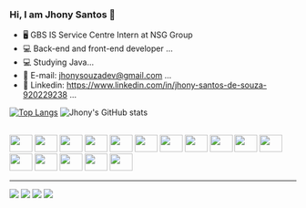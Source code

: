 ### Hi, I am Jhony Santos 👋

- 🖥️ GBS IS Service Centre Intern at NSG Group
- 💻 Back-end and front-end developer ...
- 💻 Studying Java...
- 💬 E-mail: [jhonysouzadev@gmail.com](mailto:jhonysouzadev@gmail.com) ...
- 💬 Linkedin: https://www.linkedin.com/in/jhony-santos-de-souza-920229238 ...


[![Top Langs](https://github-readme-stats.vercel.app/api/top-langs/?username=santosjhony12&layout=compact)](https://github.com/santosjhony12/github-readme-stats)
![Jhony's GitHub stats](https://github-readme-stats.vercel.app/api/?username=santosjhony12&show_icons=true&title_color=fff&icon_color=79ff97&text_color=9f9f9f&bg_color=151515)

<div style="display: inline_block"><br>
<img style:"center" height="30" width="40" src="https://cdn.jsdelivr.net/gh/devicons/devicon/icons/html5/html5-original.svg">
<img style:"center" height="30" width="40" src="https://cdn.jsdelivr.net/gh/devicons/devicon/icons/css3/css3-original.svg">
<img style:"center" height="30" width="40" src="https://cdn.jsdelivr.net/gh/devicons/devicon/icons/javascript/javascript-original.svg">
<img style:"center" height="30" width="40" src="https://cdn.jsdelivr.net/gh/devicons/devicon/icons/php/php-original.svg">
<img style:"center" height="30" width="40" src="https://cdn.jsdelivr.net/gh/devicons/devicon/icons/java/java-original-wordmark.svg">
<img style:"center" height="30" width="40" src="https://cdn.jsdelivr.net/gh/devicons/devicon/icons/python/python-original.svg">
<img style:"center" height="30" width="40" src="https://cdn.jsdelivr.net/gh/devicons/devicon/icons/mysql/mysql-original-wordmark.svg"> 
<img style:"center" height="30" width="40" src="https://cdn.jsdelivr.net/gh/devicons/devicon/icons/spring/spring-original.svg" />
<img style:"center" height="30" width="40" src="https://cdn.jsdelivr.net/gh/devicons/devicon/icons/react/react-original.svg" />
<img style:"center" height="30" width="40" src="https://cdn.jsdelivr.net/gh/devicons/devicon/icons/trello/trello-plain-wordmark.svg" />
<img style:"center" height="30" width="40" src="https://cdn.jsdelivr.net/gh/devicons/devicon/icons/vscode/vscode-original.svg" />
<img style:"center" height="30" width="40" src="https://cdn.jsdelivr.net/gh/devicons/devicon/icons/intellij/intellij-original.svg" />
<img style:"center" height="30" width="40" src="https://cdn.jsdelivr.net/gh/devicons/devicon/icons/git/git-original.svg" />
<img style:"center" height="30" width="40" src="https://cdn.jsdelivr.net/gh/devicons/devicon/icons/github/github-original.svg" />
<img style:"center" height="30" width="40" src="https://cdn.jsdelivr.net/gh/devicons/devicon/icons/bootstrap/bootstrap-original.svg" />
<img style:"center" height="30" width="40" src="https://cdn.jsdelivr.net/gh/devicons/devicon/icons/canva/canva-original.svg" />
          
          
          
          
          
          
          
</div>
   
   <hr></hr>
   
   <div>
   
   <a href="https://www.linkedin.com/in/jhony-santos-de-souza-920229238" target="_blank"><img src="https://img.shields.io/badge/LinkedIn-0077B5?style=for-the-badge&logo=linkedin&logoColor=white" target="_blank"></a>
   <a href="https://instagram.com/santosjhony_12?igshid=ZDdkNTZiNTM=" target="_blank"><img src="https://img.shields.io/badge/Instagram-E4405F?style=for-the-badge&logo=instagram&logoColor=white" target="_blank"></a>
   <a href="mailto:jhonysouzadev@gmail.com" target="_blank"><img src="https://img.shields.io/badge/Gmail-D14836?style=for-the-badge&logo=gmail&logoColor=white" target="_blank"></a> 
   <a href="https://wa.me/message/ZWRDNRUUMU7IK1" target="_blank"><img src="https://img.shields.io/badge/WhatsApp-25D366?style=for-the-badge&logo=whatsapp&logoColor=white" target="_blank"></a> 
   
   </div>
